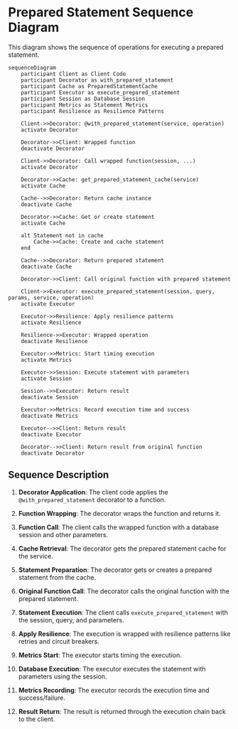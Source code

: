 # Prepared Statement Sequence Diagram

This diagram shows the sequence of operations for executing a prepared statement.

```mermaid
sequenceDiagram
    participant Client as Client Code
    participant Decorator as with_prepared_statement
    participant Cache as PreparedStatementCache
    participant Executor as execute_prepared_statement
    participant Session as Database Session
    participant Metrics as Statement Metrics
    participant Resilience as Resilience Patterns

    Client->>Decorator: @with_prepared_statement(service, operation)
    activate Decorator
    
    Decorator->>Client: Wrapped function
    deactivate Decorator
    
    Client->>Decorator: Call wrapped function(session, ...)
    activate Decorator
    
    Decorator->>Cache: get_prepared_statement_cache(service)
    activate Cache
    
    Cache-->>Decorator: Return cache instance
    deactivate Cache
    
    Decorator->>Cache: Get or create statement
    activate Cache
    
    alt Statement not in cache
        Cache->>Cache: Create and cache statement
    end
    
    Cache-->>Decorator: Return prepared statement
    deactivate Cache
    
    Decorator->>Client: Call original function with prepared statement
    
    Client->>Executor: execute_prepared_statement(session, query, params, service, operation)
    activate Executor
    
    Executor->>Resilience: Apply resilience patterns
    activate Resilience
    
    Resilience->>Executor: Wrapped operation
    deactivate Resilience
    
    Executor->>Metrics: Start timing execution
    activate Metrics
    
    Executor->>Session: Execute statement with parameters
    activate Session
    
    Session-->>Executor: Return result
    deactivate Session
    
    Executor->>Metrics: Record execution time and success
    deactivate Metrics
    
    Executor-->>Client: Return result
    deactivate Executor
    
    Decorator-->>Client: Return result from original function
    deactivate Decorator
```

## Sequence Description

1. **Decorator Application**: The client code applies the `@with_prepared_statement` decorator to a function.

2. **Function Wrapping**: The decorator wraps the function and returns it.

3. **Function Call**: The client calls the wrapped function with a database session and other parameters.

4. **Cache Retrieval**: The decorator gets the prepared statement cache for the service.

5. **Statement Preparation**: The decorator gets or creates a prepared statement from the cache.

6. **Original Function Call**: The decorator calls the original function with the prepared statement.

7. **Statement Execution**: The client calls `execute_prepared_statement` with the session, query, and parameters.

8. **Apply Resilience**: The execution is wrapped with resilience patterns like retries and circuit breakers.

9. **Metrics Start**: The executor starts timing the execution.

10. **Database Execution**: The executor executes the statement with parameters using the session.

11. **Metrics Recording**: The executor records the execution time and success/failure.

12. **Result Return**: The result is returned through the execution chain back to the client.